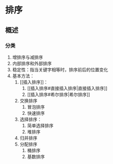 # 排序
## 概述
### 分类
1. 增排序与减排序
2. 内部排序和外部排序
3. 稳定性：指当关键字相等时，排序前后的位置变化
4. 基本方法：
	1. [[插入排序]]：
		1. [[插入排序#直接插入排序|直接插入排序]]
		2. [[插入排序#希尔排序|希尔排序]]
	2. 交换排序
		1. 冒泡排序
		2. 快速排序
	3. 选择排序：
		1. 简单选择排序
		2. 堆排序
	4. 归并排序
	5. 分配排序
		1. 桶排序
		2. 基数排序